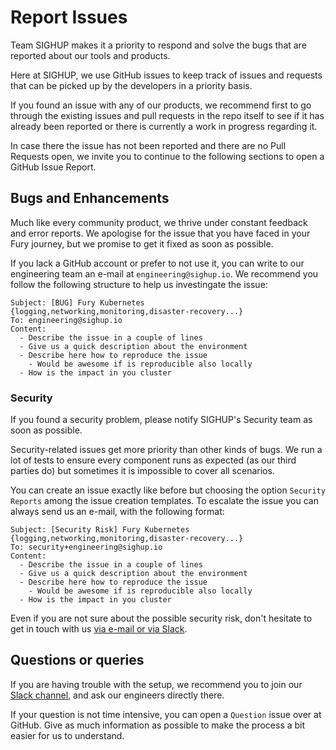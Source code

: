 # Report Issues

Team SIGHUP makes it a priority to respond and solve the bugs that are reported
about our tools and products.

Here at SIGHUP, we use GitHub issues to keep track of issues and requests that
can be picked up by the developers in a priority basis.

If you found an issue with any of our products, we recommend first to go through
the existing issues and pull requests in the repo itself to see if it has already
been reported or there is currently a work in progress regarding it.

In case there the issue has not been reported and there are no Pull Requests open,
we invite you to continue to the following sections to open a GitHub Issue Report.

## Bugs and Enhancements

Much like every community product, we thrive under constant feedback and error
reports. We apologise for the issue that you have faced in your Fury journey,
but we promise to get it fixed as soon as possible.

If you lack a GitHub account or prefer to not use it, you can write to our
engineering team an e-mail at `engineering@sighup.io`. We recommend you follow
the following structure to help us investingate the issue:

```text
Subject: [BUG] Fury Kubernetes {logging,networking,monitoring,disaster-recovery...}
To: engineering@sighup.io
Content:
  - Describe the issue in a couple of lines
  - Give us a quick description about the environment
  - Describe here how to reproduce the issue
    - Would be awesome if is reproducible also locally
  - How is the impact in you cluster
```

### Security

If you found a security problem, please notify SIGHUP's Security team as soon as possible.

Security-related issues get more priority than other kinds of bugs. We run a lot of tests to ensure every component
runs as expected (as our third parties do) but sometimes it is impossible to cover all scenarios.

You can create an issue exactly like before but choosing the option `Security
Reports` among the issue creation templates. To escalate the issue you can
always send us an e-mail, with the following format:

```text
Subject: [Security Risk] Fury Kubernetes {logging,networking,monitoring,disaster-recovery...}
To: security+engineering@sighup.io
Content:
  - Describe the issue in a couple of lines
  - Give us a quick description about the environment
  - Describe here how to reproduce the issue
    - Would be awesome if is reproducible also locally
  - How is the impact in you cluster
```

Even if you are not sure about the possible security risk, don't hesitate to get in touch with us [via e-mail or via Slack](index.md#get-in-touch-with-us).

## Questions or queries

If you are having trouble with the setup, we recommend you to join our [Slack
channel](index.md#get-in-touch-with-us), and ask our engineers directly there.

If your question is not time intensive, you can open a `Question` issue over at
GitHub. Give as much information as possible to make the process a bit easier 
for us to understand.
